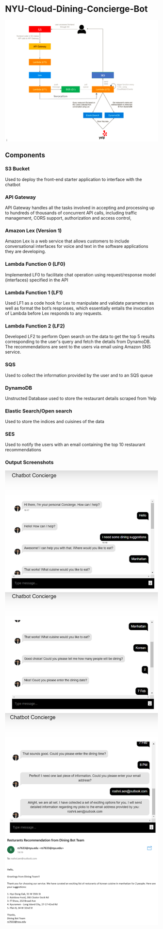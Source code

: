 # NYU-Cloud-Dining-Concierge-Bot

![](Output/Architecture.png)

## Components
### S3 Bucket
Used to deploy the front-end starter application to interface with the chatbot
### API Gateway
API Gateway handles all the tasks involved in accepting and processing up to hundreds of thousands of concurrent API calls, including traffic management, CORS support, authorization and access control,
### Amazon Lex (Version 1)
Amazon Lex is a web service that allows customers to include conversational interfaces for voice and text in the software applications they are developing.
### Lambda Function 0 (LF0)
Implemented LF0 to facilitate chat operation using request/response model (interfaces) specified in the API
### Lambda Function 1 (LF1)
Used LF1 as a code hook for Lex to manipulate and validate parameters as well as format the bot’s responses, which essentially entails the invocation of Lambda before Lex responds to any requests.
### Lambda Function 2 (LF2)
Developed LF2 to perform Open search on the data to get the top 5 results corresponding to the user's query and fetch the details from DynamoDB. The recommendations are sent to the users via email using Amazon SNS service.
### SQS
Used to collect the information provided by the user and to an SQS queue
### DynamoDB
Unstructed Database used to store the restaurant details scraped from Yelp
### Elastic Search/Open search
Used to store the indices and cuisines of the data
### SES
Used to notify the users with an email containing the top 10 restaurant recommendations


### Output Screenshots
![](Output/Output1.PNG)
![](Output/Output2.PNG)
![](Output/Output3.PNG)
![](Output/Output4.PNG)
